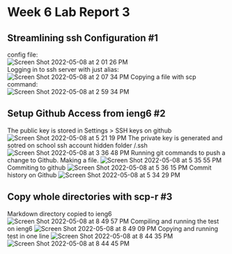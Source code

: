 # Week 6 Lab Report 3
## Streamlining ssh Configuration #1
config file:  
![Screen Shot 2022-05-08 at 2 01 26 PM](https://user-images.githubusercontent.com/98373624/167315791-af9bc410-81f5-4e38-b6f7-e0d36b6c8ded.png)  
Logging in to ssh server with just alias:  
![Screen Shot 2022-05-08 at 2 07 34 PM](https://user-images.githubusercontent.com/98373624/167317611-b755e6e2-2ded-4f0d-8c78-b7bd1f2294c3.png)
Copying a file with scp command:  
![Screen Shot 2022-05-08 at 2 59 34 PM](https://user-images.githubusercontent.com/98373624/167317647-5baa1afc-2cf3-4ba3-b3b7-812705f2bdfe.png)
## Setup Github Access from ieng6 #2  
The public key is stored in Settings > SSH keys on github  
![Screen Shot 2022-05-08 at 5 21 19 PM](https://user-images.githubusercontent.com/98373624/167326681-8e089fb3-9222-4022-a432-618ea449991f.png)
The private key is generated and sotred on school ssh account hidden folder /.ssh  
![Screen Shot 2022-05-08 at 3 36 48 PM](https://user-images.githubusercontent.com/98373624/167326735-3f17bec0-33f2-4c7b-a75a-73f2f144ce11.png)
Running git commands to push a change to Github. 
Making a file. 
![Screen Shot 2022-05-08 at 5 35 55 PM](https://user-images.githubusercontent.com/98373624/167326795-334cd3c1-ef77-4c86-909a-9e082ab71ee4.png)
Commiting to github
![Screen Shot 2022-05-08 at 5 36 15 PM](https://user-images.githubusercontent.com/98373624/167326797-5d60f9d7-a539-44e2-8108-b950bc573292.png)
Commit history on Github
![Screen Shot 2022-05-08 at 5 34 29 PM](https://user-images.githubusercontent.com/98373624/167326844-7fe6c854-9a9d-4535-9df5-8be8cf9426a4.png)
## Copy whole directories with scp-r #3  
Markdown directory copied to ieng6
![Screen Shot 2022-05-08 at 8 49 57 PM](https://user-images.githubusercontent.com/98373624/167337496-41497c60-f054-48ed-b762-f8c70deb9ce1.png)
Compiling and running the test on ieng6
![Screen Shot 2022-05-08 at 8 49 09 PM](https://user-images.githubusercontent.com/98373624/167337440-0a346574-a86a-410f-929a-189399acc2fa.png)
Copying and running test in one line
![Screen Shot 2022-05-08 at 8 44 35 PM](https://user-images.githubusercontent.com/98373624/167337316-b283648e-ceda-48ef-bf3d-6a6542916638.png)
![Screen Shot 2022-05-08 at 8 44 45 PM](https://user-images.githubusercontent.com/98373624/167337322-65c383d2-5001-4438-b12f-8a013124b0de.png)
